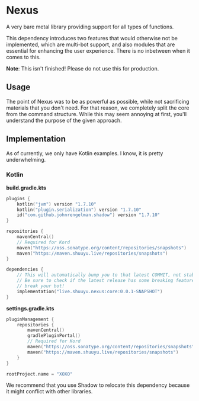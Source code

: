 # Nexus
A very bare metal library providing support for all types of functions.

This dependency introduces two features that would otherwise not be implemented, which are multi-bot support, and also modules
that are essential for enhancing the user experience. There is no inbetween when it comes to this.

**Note**: This isn't finished! Please do not use this for production.

## Usage
The point of Nexus was to be as powerful as possible, while not sacrificing materials that you don't need. For that reason,
we completely split the core from the command structure. While this may seem annoying at first, you'll understand the purpose
of the given approach.

## Implementation

As of currently, we only have Kotlin examples. I know, it is pretty underwhelming. 

### Kotlin

**build.gradle.kts**

```kotlin
plugins {
    kotlin("jvm") version "1.7.10"
    kotlin("plugin.serialization") version "1.7.10"
    id("com.github.johnrengelman.shadow") version "1.7.10"
}

repositories {
    mavenCentral()
    // Required for Kord
    maven("https://oss.sonatype.org/content/repositories/snapshots")
    maven("https://maven.shuuyu.live/repositories/snapshots")
}

dependencies {
    // This will automatically bump you to that latest COMMIT, not stable version.
    // Be sure to check if the latest release has some breaking features that may possibly 
    // break your bot!
    implementation("live.shuuyu.nexus:core:0.0.1-SNAPSHOT")
}
```

**settings.gradle.kts**

```kotlin
pluginManagement {
    repositories {
        mavenCentral()
        gradlePluginPortal()
        // Required for Kord
        maven("https://oss.sonatype.org/content/repositories/snapshots")
        maven("https://maven.shuuyu.live/repositories/snapshots")
    }
}

rootProject.name = "XOXO"
```

We recommend that you use Shadow to relocate this dependency because it might conflict with other libraries.
